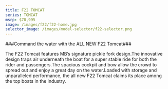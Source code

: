 ```yaml
---
title: F22 TOMCAT
series: TOMCAT
msrp: $78,995
image: /images/f22/f22-home.jpg
selector_image: /images/model-selector/f22-selector.png
---
```

###Command the water with the ALL NEW F22 Tomcat###

The F22 Tomcat features MB’s signature pickle fork design.The innovative design traps air underneath the boat for a super stable ride for both the rider and passengers.The spacious cockpit and bow allow the crowd to spread out and enjoy a great day on the water.Loaded with storage and unparalleled performance, the all new F22 Tomcat claims its place among the top boats in the industry.
